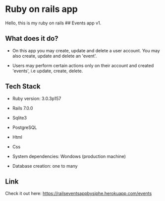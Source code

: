 # Ruby on rails app

Hello, this is my ruby on rails ## Events app v1.

## What does it do?

- On this app you may create, update and delete a user account. You may also create, update and delete an 'event'.

- Users may perform certain actions only on their account and created 'events', i.e update, create, delete.

## Tech Stack

- Ruby version: 3.0.3p157

- Rails 7.0.0

- Sqlite3

- PostgreSQL

- Html

- Css

- System dependencies: Wondows (production machine)

- Database creation: one to many

## Link

Check it out here: https://railseventsappbysiphe.herokuapp.com/events
